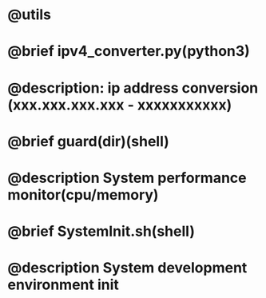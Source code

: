 # @utils
# @brief ipv4_converter.py(python3)
# @description: ip address conversion (xxx.xxx.xxx.xxx - xxxxxxxxxxx)
#
# @brief guard(dir)(shell)
# @description System performance monitor(cpu/memory)
# 
# @brief SystemInit.sh(shell)
# @description System development environment init 
